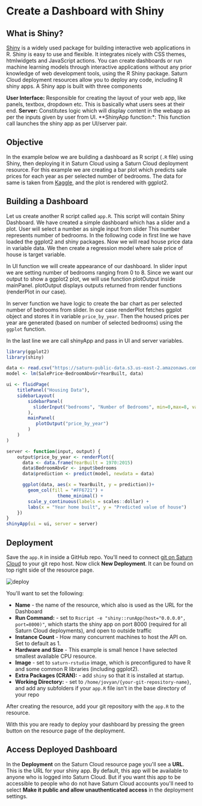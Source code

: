 # Create a Dashboard with Shiny

## What is Shiny?

<a href="https://shiny.rstudio.com/" target='_blank' rel='noopener'>Shiny</a> is a widely used package for building interactive web applications in R. Shiny is easy to use and flexible. It integrates nicely with CSS themes, htmlwidgets and JavaScript actions.
You can create dashboards or run machine learning models through interactive applications without any prior knowledge of web development tools, using the R Shiny package. Saturn Cloud deployment resources allow you to deploy any code, including R shiny apps. A Shiny app is built with three components

**User Interface:** Responsible for creating the layout of your web app, like panels, textbox, dropdown etc. This is basically what users sees at their end.
**Server:** Constitutes logic which will display content in the webapp as per the inputs given by user from UI.
**ShinyApp function:*: This function call launches the shiny app as per UI/server pair.

## Objective

In the example below we are building a dashboard as R script (`.R` file) using Shiny, then deploying it in Saturn Cloud using a Saturn Cloud deployment resource. For this example we are creating a bar plot which predicts sale prices for each year as per selected number of bedrooms. The data for same is taken from [Kaggle](https://www.kaggle.com/c/house-prices-advanced-regression-techniques/data), and the plot is rendered with ggplot2.

## Building a Dashboard

Let us create another R script called `app.R`. This script will contain Shiny Dashboard. We have created a simple dashboard which has a slider and a plot.
User will select a number as single input from slider This number represents number of bedrooms. In the following code in first line we have loaded the ggplot2 and shiny packages.
Now we will read house price data in variable data. We then create a regression model where sale price of house is target variable.

In UI function we will create appearance of our dashboard. In slider input we are setting number of bedrooms ranging from 0 to 8.
Since we want our output to show a ggplot2 plot, we will use function plotOutput inside mainPanel.
plotOutput displays outputs returned from render functions (renderPlot in our case).

In server function we have logic to create the bar chart as per selected number of bedrooms from slider.
In our case renderPlot fetches ggplot object and stores it in variable `price_by_year`. Then the housed prices per year are generated (based on number of selected bedrooms) using the `ggplot` function.

In the last line we are call shinyApp and pass in UI and server variables.

```R
library(ggplot2)
library(shiny)

data <- read.csv("https://saturn-public-data.s3.us-east-2.amazonaws.com/examples/dashboard/housePriceData.csv")
model <- lm(SalePrice~BedroomAbvGr+YearBuilt, data)

ui <- fluidPage(
    titlePanel("Housing Data"),
    sidebarLayout(
        sidebarPanel(
          sliderInput("bedrooms", "Number of Bedrooms", min=0,max=8, value=3,step=1)
        ),
        mainPanel(
           plotOutput("price_by_year")
        )
    )
)

server <- function(input, output) {
    output$price_by_year <- renderPlot({
      data <- data.frame(YearBuilt = 1970:2015)
      data$BedroomAbvGr <- input$bedrooms
      data$prediction <- predict(model, newdata = data)

      ggplot(data, aes(x = YearBuilt, y = prediction))+
        geom_col(fill = "#FF6721") +
                   theme_minimal() +
        scale_y_continuous(labels = scales::dollar) +
        labs(x = "Year home built", y = "Predicted value of house")
    })
}
shinyApp(ui = ui, server = server)
```

## Deployment

Save the `app.R` in inside a GitHub repo. You'll need to connect [git on Saturn Cloud](https://saturncloud.io/docs/using-saturn-cloud/gitrepo/) to your git repo host. Now click **New Deployment**. It can be found on top right side of the resource page.

![deploy](https://saturn-public-assets.s3.us-east-2.amazonaws.com/example-resources/plumber_deployment.png "doc-image")

You'll want to set the following:

* **Name** - the name of the resource, which also is used as the URL for the Dashboard
* **Run Command:** - set to `Rscript -e "shiny::runApp(host="0.0.0.0", port=8000)"`, which starts the shiny app on port 8000 (required for all Saturn Cloud deployments), and open to outside traffic
* **Instance Count** - How many concurrent machines to host the API on. Set to default as 1.
* **Hardware and Size** - This example is small hence I have selected smallest available CPU resource.
* **Image** - set to `saturn-rstudio` image, which is preconfigured to have R and some common R libraries (including ggplot2).
* **Extra Packages (CRAN):** - add `shiny` so that it is installed at startup.
* **Working Directory:** - set to `/home/jovyan/{your-git-repository-name}`, and add any subfolders if your `app.R` file isn't in the base directory of your repo

After creating the resource, add your git repository with the `app.R` to the resource.

With this you are ready to deploy your dashboard by pressing the green button on the resource page of the deployment.

## Access Deployed Dashboard

In the **Deployment** on the Saturn Cloud resource page you'll see a **URL**. This is the URL for your shiny app. By default, this app will be available to anyone who is logged into Saturn Cloud. But if you want this app to be accessible to people who do not have Saturn Cloud accounts you'll need to select **Make it public and allow unauthenticated access** in the deployment settings.
